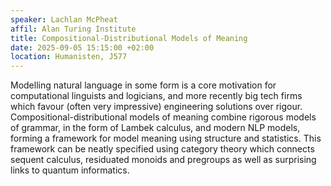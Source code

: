 ```yaml
---
speaker: Lachlan McPheat
affil: Alan Turing Institute
title: Compositional-Distributional Models of Meaning
date: 2025-09-05 15:15:00 +02:00
location: Humanisten, J577
---
```


Modelling natural language in some form is a core motivation for computational linguists and logicians, and more recently big tech firms which favour (often very impressive) engineering solutions over rigour.
Compositional-distributional models of meaning combine rigorous models of grammar, in the form of Lambek calculus, and modern NLP models, forming a framework for model meaning using structure and statistics.
This framework can be neatly specified using category theory which connects sequent calculus, residuated monoids and pregroups as well as surprising links to quantum informatics.